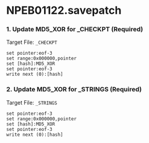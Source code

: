# NPEB01122.savepatch

### 1. Update MD5_XOR for _CHECKPT (Required)

Target File: `_CHECKPT`

```
set pointer:eof-3
set range:0x000000,pointer
set [hash]:MD5_XOR
set pointer:eof-3
write next (0):[hash]
```

### 2. Update MD5_XOR for _STRINGS (Required)

Target File: `_STRINGS`

```
set pointer:eof-3
set range:0x000000,pointer
set [hash]:MD5_XOR
set pointer:eof-3
write next (0):[hash]
```

